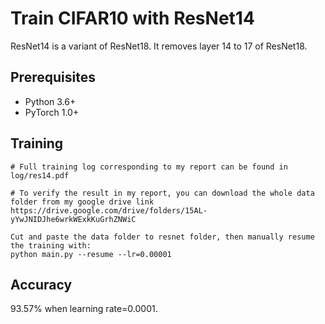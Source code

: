 # Train CIFAR10 with ResNet14
ResNet14 is a variant of ResNet18. It removes layer 14 to 17 of ResNet18.

## Prerequisites
- Python 3.6+
- PyTorch 1.0+

## Training
```
# Full training log corresponding to my report can be found in 
log/res14.pdf

# To verify the result in my report, you can download the whole data folder from my google drive link
https://drive.google.com/drive/folders/15AL-yYwJNIDJhe6wrkWExkKuGrhZNWiC

Cut and paste the data folder to resnet folder, then manually resume the training with: 
python main.py --resume --lr=0.00001
```

## Accuracy
93.57% when learning rate=0.0001.
